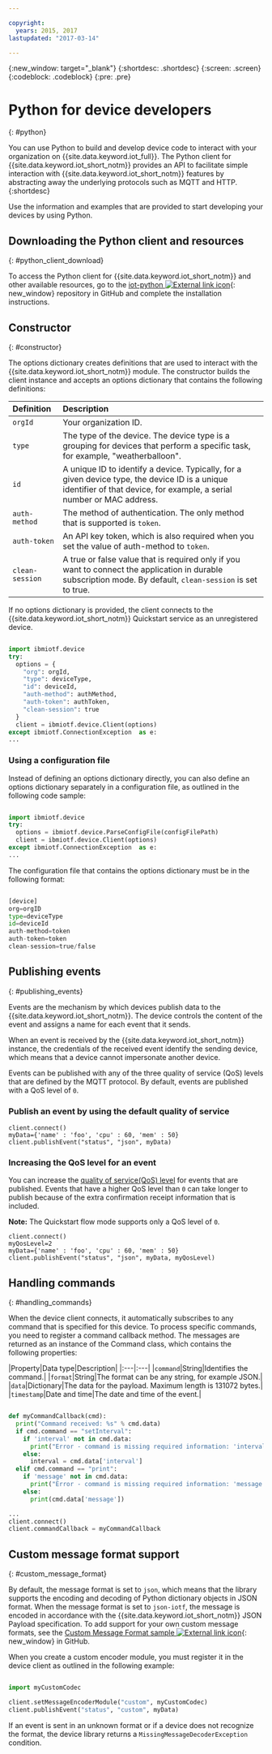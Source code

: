 ```yaml
---

copyright:
  years: 2015, 2017
lastupdated: "2017-03-14"

---
```


{:new_window: target="_blank"}
{:shortdesc: .shortdesc}
{:screen: .screen}
{:codeblock: .codeblock}
{:pre: .pre}


# Python for device developers
{: #python}

You can use Python to build and develop device code to interact with your organization on {{site.data.keyword.iot_full}}. The Python client for {{site.data.keyword.iot_short_notm}} provides an API to facilitate simple interaction with {{site.data.keyword.iot_short_notm}} features by abstracting away the underlying protocols such as MQTT and HTTP.
{:shortdesc}

Use the information and examples that are provided to start developing your devices by using Python.

## Downloading the Python client and resources
{: #python_client_download}

To access the Python client for {{site.data.keyword.iot_short_notm}} and other available resources, go to the [iot-python ![External link icon](../../../../icons/launch-glyph.svg "External link icon")](https://github.com/ibm-watson-iot/iot-python){: new_window} repository in GitHub and complete the installation instructions.

## Constructor
{: #constructor}

The options dictionary creates definitions that are used to interact with the {{site.data.keyword.iot_short_notm}} module. The constructor builds the client instance and accepts an options dictionary that contains the following definitions:

|Definition|Description |
|:---|:---|
|`orgId`|Your organization ID.|
|`type`|The type of the device. The device type is a grouping for devices that perform a specific task, for example, "weatherballoon".|
|`id`|A unique ID to identify a device. Typically, for a given device type, the device ID is a unique identifier of that device, for example, a serial number or MAC address.|
|`auth-method`|The method of authentication. The only method that is supported is `token`.|
|`auth-token`|An API key token, which is also required when you set the value of auth-method to `token`.|
|`clean-session`|A true or false value that is required only if you want to connect the application in durable subscription mode. By default, `clean-session` is set to true.|

If no options dictionary is provided, the client connects to the {{site.data.keyword.iot_short_notm}} Quickstart service as an unregistered device.

```python

import ibmiotf.device
try:
  options = {
    "org": orgId,
    "type": deviceType,
    "id": deviceId,
    "auth-method": authMethod,
    "auth-token": authToken,
    "clean-session": true
  }
  client = ibmiotf.device.Client(options)
except ibmiotf.ConnectionException  as e:
...
```

### Using a configuration file

Instead of defining an options dictionary directly, you can also define an options dictionary separately in a configuration file, as outlined in the following code sample:

```python

import ibmiotf.device
try:
  options = ibmiotf.device.ParseConfigFile(configFilePath)
  client = ibmiotf.device.Client(options)
except ibmiotf.ConnectionException  as e:
...
```

The configuration file that contains the options dictionary must be in the following format:

```python

[device]
org=orgID
type=deviceType
id=deviceId
auth-method=token
auth-token=token
clean-session=true/false
```

## Publishing events
{: #publishing_events}

Events are the mechanism by which devices publish data to the {{site.data.keyword.iot_short_notm}}. The device controls the content of the event and assigns a name for each event that it sends.

When an event is received by the {{site.data.keyword.iot_short_notm}} instance, the credentials of the received event identify the sending device, which means that a device cannot impersonate another device.

Events can be published with any of the three quality of service (QoS) levels that are defined by the MQTT protocol.  By default, events are published with a QoS level of `0`.

### Publish an event by using the default quality of service

```
client.connect()
myData={'name' : 'foo', 'cpu' : 60, 'mem' : 50}
client.publishEvent("status", "json", myData)
```

### Increasing the QoS level for an event

You can increase the [quality of service(QoS) level](../../reference/mqtt/index.html#qos-levels) for events that are published. Events that have a higher QoS level than `0` can take longer to publish because of the extra confirmation receipt information that is included.

**Note:** The Quickstart flow mode supports only a QoS level of `0`.

```
client.connect()
myQosLevel=2
myData={'name' : 'foo', 'cpu' : 60, 'mem' : 50}
client.publishEvent("status", "json", myData, myQosLevel)
```
## Handling commands
{: #handling_commands}

When the device client connects, it automatically subscribes to any command that is specified for this device. To process specific commands, you need to register a command callback method. The messages are returned as an instance of the Command class, which contains the following properties:

|Property|Data type|Description|
|:---|:---|
|`command`|String|Identifies the command.|
|`format`|String|The format can be any string, for example JSON.|
|`data`|Dictionary|The data for the payload. Maximum length is 131072 bytes.|
|`timestamp`|Date and time|The date and time of the event.|


```python

def myCommandCallback(cmd):
  print("Command received: %s" % cmd.data)
  if cmd.command == "setInterval":
    if 'interval' not in cmd.data:
      print("Error - command is missing required information: 'interval'")
    else:
      interval = cmd.data['interval']
  elif cmd.command == "print":
    if 'message' not in cmd.data:
      print("Error - command is missing required information: 'message'")
    else:
      print(cmd.data['message'])

...
client.connect()
client.commandCallback = myCommandCallback
```

## Custom message format support
{: #custom_message_format}

By default, the message format is set to ``json``, which means that the library supports the encoding and decoding of Python dictionary objects in JSON format. When the message format is set to ``json-iotf``, the message is encoded in accordance with the {{site.data.keyword.iot_short_notm}} JSON Payload specification. To add support for your own custom message formats, see the [Custom Message Format sample ![External link icon](../../../../icons/launch-glyph.svg "External link icon")](https://github.com/ibm-watson-iot/iot-python/tree/master/samples/customMessageFormat){: new_window} in GitHub.

When you create a custom encoder module, you must register it in the device client as outlined in the following example:

```python

import myCustomCodec

client.setMessageEncoderModule("custom", myCustomCodec)
client.publishEvent("status", "custom", myData)
```
If an event is sent in an unknown format or if a device does not recognize the format, the device library returns a ``MissingMessageDecoderException`` condition.
